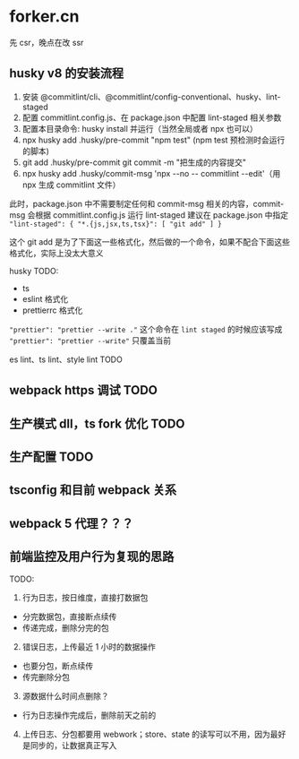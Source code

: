 # forker.cn

先 csr，晚点在改 ssr

## husky v8 的安装流程

1. 安装 @commitlint/cli、@commitlint/config-conventional、husky、lint-staged
2. 配置 commitlint.config.js、在 package.json 中配置 lint-staged 相关参数
3. 配置本目录命令: husky install 并运行（当然全局或者 npx 也可以）
4. npx husky add .husky/pre-commit "npm test" (npm test 预检测时会运行的脚本)
5. git add .husky/pre-commit git commit -m "把生成的内容提交"
6. npx husky add .husky/commit-msg 'npx --no -- commitlint --edit'（用 npx 生成 commitlint 文件）

此时，package.json 中不需要制定任何和 commit-msg 相关的内容，commit-msg 会根据 commitlint.config.js 运行
lint-staged 建议在 package.json 中指定
` "lint-staged": { "*.{js,jsx,ts,tsx}": [ "git add" ] }`

这个 git add 是为了下面这一些格式化，然后做的一个命令，如果不配合下面这些格式化，实际上没太大意义

husky TODO:

-   ts
-   eslint 格式化
-   prettierrc 格式化

`"prettier": "prettier --write ."` 这个命令在 `lint staged` 的时候应该写成 `"prettier": "prettier --write"` 只覆盖当前

es lint、ts lint、style lint TODO

## webpack https 调试 TODO

## 生产模式 dll，ts fork 优化 TODO

## 生产配置 TODO

## tsconfig 和目前 webpack 关系

## webpack 5 代理？？？

## 前端监控及用户行为复现的思路

TODO:

1. 行为日志，按日维度，直接打数据包

-   分完数据包，直接断点续传
-   传递完成，删除分完的包

2. 错误日志，上传最近 1 小时的数据操作

-   也要分包，断点续传
-   传完删除分包

3. 源数据什么时间点删除？

-   行为日志操作完成后，删除前天之前的

4. 上传日志、分包都要用 webwork；store、state 的读写可以不用，因为最好是同步的，让数据真正写入
